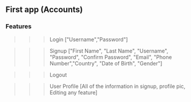 ## First app (Accounts)

### Features
>>> Login ["Username","Password"]

>>> Signup ["First Name", "Last Name", "Username", "Password", "Confirm Password", "Email",
            "Phone Number","Country", "Date of Birth", "Gender"]

>>> Logout 

>>> User Profile [All of the information in signup, profile pic, Editing any feature]